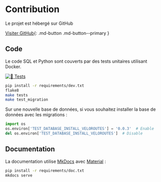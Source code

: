 # Contribution

Le projet est hébergé sur GitHub

[Visiter GitHub](https://github.com/3liz/qgis-veloroutes_voies_vertes-plugin/){: .md-button .md-button--primary }

## Code

Le code SQL et Python sont couverts par des tests unitaires utilisant Docker.

[![🎳 Tests](https://github.com/3liz/qgis-veloroutes_voies_vertes-plugin/actions/workflows/ci.yml/badge.svg)](https://github.com/3liz/qgis-veloroutes_voies_vertes-plugin/actions/workflows/ci.yml)

```bash
pip install -r requirements/dev.txt
flake8
make tests
make test_migration
```

Sur une nouvelle base de données, si vous souhaitez installer la base de données avec les migrations :

```python
import os
os.environ['TEST_DATABASE_INSTALL_VELOROUTES'] = '0.0.3'  # Enable
del os.environ['TEST_DATABASE_INSTALL_VELOROUTES']  # Disable
```

## Documentation

La documentation utilise [MkDocs](https://www.mkdocs.org/) avec [Material](https://squidfunk.github.io/mkdocs-material/) :

```bash
pip install -r requirements/doc.txt
mkdocs serve
```
